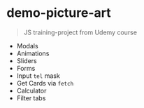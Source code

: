 # demo-picture-art

> JS training-project from Udemy course

- Modals
- Animations
- Sliders
- Forms
- Input `tel` mask
- Get Cards via `fetch`
- Calculator
- Filter tabs
